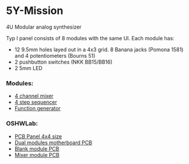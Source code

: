 # 5Y-Mission
4U Modular analog synthesizer

Typ I panel consists of 8 modules with the same UI. Each module has:
* 12 9.5mm holes layed out in a 4x3 grid. 8 Banana jacks (Pomona 1581) and 4 potentiometers (Bourns 51)
* 2 pushbutton switches (NKK BB15/BB16)
* 2 5mm LED

### Modules:
* [4 channel mixer](Modules/Mixer.md)
* [4 step sequencer](Modules/Sequencer.md)
* [Function generator](Modules/Function.md)

### OSHWLab:
* [PCB Panel 4x4 size](https://oshwlab.com/com.poed/panel-typ-i)
* [Dual modules motherboard PCB](https://oshwlab.com/com.poed/motherboard)
* [Blank module PCB](https://oshwlab.com/com.poed/blank)
* [Mixer module PCB](https://oshwlab.com/com.poed/4u-mixer)
